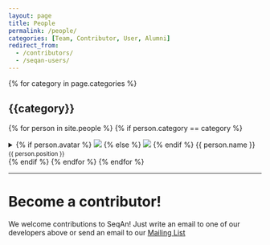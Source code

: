 ```yaml
---
layout: page
title: People
permalink: /people/
categories: [Team, Contributor, User, Alumni]
redirect_from:
  - /contributors/
  - /seqan-users/
---
```


{% for category in page.categories %}
## {{category}}
{% for person in site.people %}
{% if person.category == category %}
<details class="person">
    <summary class="person-summary">
        {% if person.avatar %}
        <img class="person-avatar" src="{{person.avatar | relative_url}}">
        {% else %}
        <img class="person-avatar" src="{{'assets/images/people/avatar_dummy.svg' | relative_url}}">
        {% endif %}
        <span class="person-name-position">
            <span class="person-name">{{ person.name }}</span>
            <small class="person-position">{{ person.position }}</small>
        </span>
    </summary>
    <div class="person-bio">
    {% if person.content.size > 1 %}
        <h4>Biography:</h4>
        {{ person.content | markdownify }}
    {% endif %}
    <!-- Show all apps, that a person developed -->
    {%- assign apps = site.apps | where: "contact", person.name -%}
    {% if  apps != empty %}
        <h4>Developed Application(s): </h4>
        {% for app in site.apps %}
            <ul>
            {% if app.contact == person.name %}
                <li><a href="{{ app.url }}">{{ app.title }}</a></li>
            {% endif %}
            </ul>
        {% endfor %}
    {% endif %}
    {%- if person.social_links %}
        <h4 class="person-social">Get in touch:</h4>
        {%- include social.html social=person.social_links -%}
    {% endif %}
    </div>
</details>
{% endif %}
{% endfor %}
{% endfor %}

----

# Become a contributor!

We welcome contributions to SeqAn!
Just write an email to one of our developers above or send an email to our
[Mailing List](https://lists.fu-berlin.de/listinfo/seqan-dev#subscribe)
